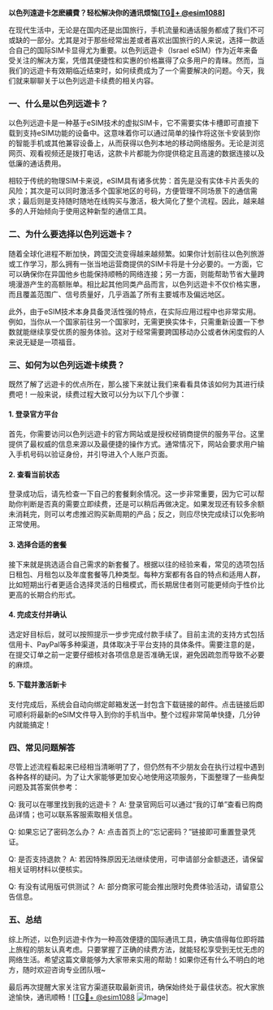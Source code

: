 **以色列遠遊卡怎麽續費？轻松解决你的通讯烦恼[[TG💪+ @esim1088](https://t.me/s/esim1088)]**

在现代生活中，无论是在国内还是出国旅行，手机流量和通话服务都成了我们不可或缺的一部分。尤其是对于那些经常出差或者喜欢出国旅行的人来说，选择一款适合自己的国际SIM卡显得尤为重要。以色列远遊卡（Israel eSIM）作为近年来备受关注的解决方案，凭借其便捷性和实惠的价格赢得了众多用户的青睐。然而，当我们的远遊卡有效期临近结束时，如何续费成为了一个需要解决的问题。今天，我们就来聊聊关于以色列远遊卡续费的相关内容。

### 一、什么是以色列远遊卡？

以色列远遊卡是一种基于eSIM技术的虚拟SIM卡，它不需要实体卡槽即可直接下载到支持eSIM功能的设备中。这意味着你可以通过简单的操作将这张卡安装到你的智能手机或其他兼容设备上，从而获得以色列本地的移动网络服务。无论是浏览网页、观看视频还是拨打电话，这款卡片都能为你提供稳定且高速的数据连接以及低廉的通话费用。

相较于传统的物理SIM卡来说，eSIM具有诸多优势：首先是没有实体卡片丢失的风险；其次是可以同时激活多个国家地区的号码，方便管理不同场景下的通信需求；最后则是支持随时随地在线购买与激活，极大简化了整个流程。因此，越来越多的人开始倾向于使用这种新型的通信工具。

### 二、为什么要选择以色列远遊卡？

随着全球化进程不断加快，跨国交流变得越来越频繁。如果你计划前往以色列旅游或工作学习，那么拥有一张当地运营商提供的SIM卡将是十分必要的。一方面，它可以确保你在异国他乡也能保持顺畅的网络连接；另一方面，则能帮助节省大量跨境漫游产生的高额账单。相比起其他同类产品而言，以色列远遊卡不仅价格实惠，而且覆盖范围广、信号质量好，几乎涵盖了所有主要城市及偏远地区。

此外，由于eSIM技术本身具备灵活性强的特点，在实际应用过程中也非常实用。例如，当你从一个国家前往另一个国家时，无需更换实体卡，只需重新设置一下参数就能继续享受优质的服务体验。这对于经常需要跨国移动办公或者休闲度假的人来说无疑是一项福音。

### 三、如何为以色列远遊卡续费？

既然了解了远遊卡的优点所在，那么接下来就让我们来看看具体该如何为其进行续费吧！一般来说，续费过程大致可以分为以下几个步骤：

#### 1. 登录官方平台

首先，你需要访问以色列远遊卡的官方网站或是授权经销商提供的服务平台。这里提供了最权威的信息来源以及最便捷的操作方式。通常情况下，网站会要求用户输入手机号码以验证身份，并引导进入个人账户页面。

#### 2. 查看当前状态

登录成功后，请先检查一下自己的套餐剩余情况。这一步非常重要，因为它可以帮助你判断是否真的需要立即续费，还是可以稍后再做决定。如果发现还有较多余额未消耗完，则可以考虑推迟购买新周期的产品；反之，则应尽快完成续订以免影响正常使用。

#### 3. 选择合适的套餐

接下来就是挑选适合自己需求的新套餐了。根据以往的经验来看，常见的选项包括日租包、月租包以及年度套餐等几种类型。每种方案都有各自的特点和适用人群，比如短期出行者更适合选择灵活的日租模式，而长期居住者则可能更倾向于性价比更高的长期合约形式。

#### 4. 完成支付并确认

选定好目标后，就可以按照提示一步步完成付款手续了。目前主流的支持方式包括信用卡、PayPal等多种渠道，具体取决于平台支持的具体条件。需要注意的是，在提交订单之前一定要仔细核对各项信息是否准确无误，避免因疏忽而导致不必要的麻烦。

#### 5. 下载并激活新卡

支付完成后，系统会自动向绑定邮箱发送一封包含下载链接的邮件。点击链接后即可顺利将最新的eSIM文件导入到你的手机当中。整个过程非常简单快捷，几分钟内就能搞定！

### 四、常见问题解答

尽管上述流程看起来已经相当清晰明了了，但仍然有不少朋友会在执行过程中遇到各种各样的疑问。为了让大家能够更加安心地使用这项服务，下面整理了一些典型问题及其答案供参考：

Q: 我可以在哪里找到我的远遊卡？
A: 登录官网后可以通过“我的订单”查看已购商品详情；也可以联系客服索取相关信息。

Q: 如果忘记了密码怎么办？
A: 点击首页上的“忘记密码？”链接即可重置登录凭证。

Q: 是否支持退款？
A: 若因特殊原因无法继续使用，可申请部分金额退还，请保留相关证明材料以便核实。

Q: 有没有试用版可供测试？
A: 部分商家可能会推出限时免费体验活动，请留意公告信息。

### 五、总结

综上所述，以色列远遊卡作为一种高效便捷的国际通讯工具，确实值得每位即将踏上旅程的朋友认真考虑。只要掌握了正确的续费方法，就能轻松享受到无忧无虑的网络生活。希望这篇文章能够为大家带来实用的帮助！如果你还有什么不明白的地方，随时欢迎咨询专业团队哦~

最后再次提醒大家关注官方渠道获取最新资讯，确保始终处于最佳状态。祝大家旅途愉快，通讯顺畅！[[TG💪+ @esim1088](https://t.me/s/esim1088) ![Image](https://i.postimg.cc/4NQfJmqS/Snipaste-2025-05-13-00-14-12.png)]